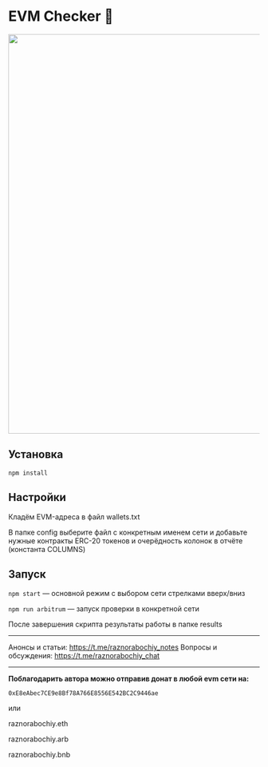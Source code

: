 # EVM Checker 🐆

<img src="https://raw.githubusercontent.com/raznorabochiy/evm-checker/main/cheetah.jpg" width="800" />

## Установка

```
npm install
```

## Настройки

Кладём EVM-адреса в файл wallets.txt

В папке config выберите файл с конкретным именем сети и добавьте нужные
контракты ERC-20 токенов и очерёдность колонок в отчёте (константа COLUMNS)

## Запуск

`npm start` — основной режим с выбором сети стрелками вверх/вниз

`npm run arbitrum` — запуск проверки в конкретной сети

После завершения скрипта результаты работы в папке results

---

Анонсы и статьи: https://t.me/raznorabochiy_notes Вопросы и обсуждения:
https://t.me/raznorabochiy_chat

---

**Поблагодарить автора можно отправив донат в любой evm сети на:**

`0xE8eAbec7CE9e8Bf78A766E8556E542BC2C9446ae`

или

raznorabochiy.eth

raznorabochiy.arb

raznorabochiy.bnb
